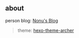 ## about

person blog: [Nonu's Blog](https://nonu.netlify.com/)
> theme: [hexo-theme-archer](https://github.com/fi3ework/hexo-theme-archer)